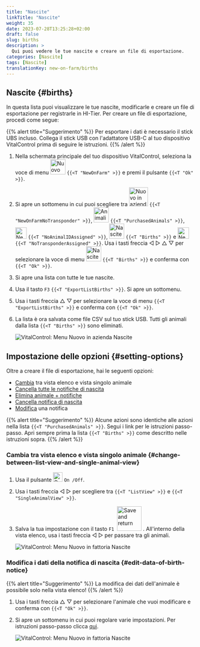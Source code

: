 ```yaml
---
title: "Nascite"
linkTitle: "Nascite"
weight: 35
date: 2023-07-28T13:25:28+02:00
draft: false
slug: births
description: >
  Qui puoi vedere le tue nascite e creare un file di esportazione.
categories: [Nascite]
tags: [Nascite]
translationKey: new-on-farm/births
---
```

## Nascite {#births}

In questa lista puoi visualizzare le tue nascite, modificarle e creare un file di esportazione per registrarle in HI-Tier. Per creare un file di esportazione, procedi come segue:

{{% alert title="Suggerimento" %}}
Per esportare i dati è necessario il stick UBS incluso. Collega il stick USB con l'adattatore USB-C al tuo dispositivo VitalControl prima di seguire le istruzioni.
{{% /alert %}}

1. Nella schermata principale del tuo dispositivo VitalControl, seleziona la voce di menu <img src="/icons/main/new-on-farm.svg" width="40" align="bottom" alt="Nuovo in azienda" /> `{{<T "NewOnFarm" >}}` e premi il pulsante `{{<T "Ok" >}}`.

2. Si apre un sottomenu in cui puoi scegliere tra <img src="/icons/registration/new-on-farm-no-transponder.svg" width="50" align="bottom" alt="Nuovo in azienda, senza transponder" /> `{{<T "NewOnFarmNoTransponder" >}}`, <img src="/icons/main/new-on-farm.svg" width="40" align="bottom" alt="Animali acquistati" /> `{{<T "PurchasedAnimals" >}}`, <img src="/icons/registration/no-eartag-number.svg" width="30" align="bottom" alt="Nessun ID nazionale animale" /> `{{<T "NoAnimalIDAssigned" >}}`, <img src="/icons/main/births.svg" width="40" align="bottom" alt="Nascite" /> `{{<T "Births" >}}` e <img src="/icons/registration/no-transponder.svg" width="30" align="bottom" alt="Nessun transponder assegnato" /> `{{<T "NoTransponderAssigned" >}}`. Usa i tasti freccia ◁ ▷ △ ▽ per selezionare la voce di menu <img src="/icons/main/births.svg" width="40" align="bottom" alt="Nascite" /> `{{<T "Births" >}}` e conferma con `{{<T "Ok" >}}`.

3. Si apre una lista con tutte le tue nascite.

4. Usa il tasto `F3` `{{<T "ExportListBirths" >}}`. Si apre un sottomenu.

5. Usa i tasti freccia △ ▽ per selezionare la voce di menu `{{<T "ExportListBirths" >}}` e conferma con `{{<T "Ok" >}}`.

6. La lista è ora salvata come file CSV sul tuo stick USB. Tutti gli animali dalla lista `{{<T "Births" >}}` sono eliminati.

    ![VitalControl: Menu Nuovo in azienda Nascite](../images/births.png "Nascite")

## Impostazione delle opzioni {#setting-options}

Oltre a creare il file di esportazione, hai le seguenti opzioni:

- [Cambia](#change-between-list-view-and-single-animal-view) tra vista elenco e vista singolo animale
- [Cancella tutte le notifiche di nascita](../purchased-animals/#clear-all-purchase-notices)
- [Elimina animale + notifiche](../purchased-animals/#delete-animal--purchase-notice)
- [Cancella notifica di nascita](../purchased-animals/#clear-notice-of-purchase)
- [Modifica](#edit-data-of-birth-notice) una notifica

{{% alert title="Suggerimento" %}}
Alcune azioni sono identiche alle azioni nella lista `{{<T "PurchasedAnimals" >}}`. Segui i link per le istruzioni passo-passo. Apri sempre prima la lista `{{<T "Births" >}}` come descritto nelle istruzioni sopra.
{{% /alert %}}

### Cambia tra vista elenco e vista singolo animale {#change-between-list-view-and-single-animal-view}

1. Usa il pulsante <img src="/icons/gear.svg" width="25" align="bottom" alt="Gear" /> `On /Off`.

2. Usa i tasti freccia ◁ ▷ per scegliere tra `{{<T "ListView" >}}` e `{{<T "SingleAnimalView" >}}`.

3. Salva la tua impostazione con il tasto `F1` &nbsp;<img src="/icons/footer/save_exit.svg" width="65" align="bottom" alt="Save and return" />&nbsp;. All'interno della vista elenco, usa i tasti freccia ◁ ▷ per passare tra gli animali.

    ![VitalControl: Menu Nuovo in fattoria Nascite](../images/change.png "Cambia tra vista elenco e vista singolo animale")

### Modifica i dati della notifica di nascita {#edit-data-of-birth-notice}

{{% alert title="Suggerimento" %}}
La modifica dei dati dell'animale è possibile solo nella vista elenco!
{{% /alert %}}

1. Usa i tasti freccia △ ▽ per selezionare l'animale che vuoi modificare e conferma con `{{<T "Ok" >}}`.

2. Si apre un sottomenu in cui puoi regolare varie impostazioni. Per istruzioni passo-passo clicca [qui](/it/docs/new/calving/#register-a-calving).

    ![VitalControl: Menu Nuovo in fattoria Nascite](../images/edit2.png "Modifica una notifica di nascita")
